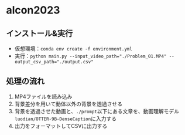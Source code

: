 # alcon2023
## インストール&実行
- 仮想環境：`conda env create -f environment.yml`
- 実行：`python main.py --input_video_path="./Problem_01.MP4" --output_csv_path="./output.csv"`

## 処理の流れ
1. MP4ファイルを読み込み
2. 背景差分を用いて動体以外の背景を透過させる
3. 背景を透過させた動画と、`./prompt`以下にある文章を、動画理解モデル`luodian/OTTER-9B-DenseCaption`に入力する
4. 出力をフォーマットしてCSVに出力する